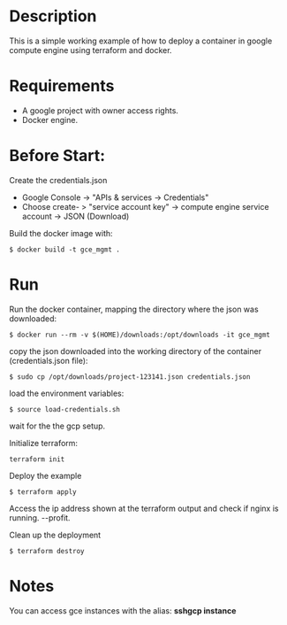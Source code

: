 
# Description
This is a simple working example of how to deploy a container in google compute engine
using terraform and docker.

# Requirements 
* A google project with owner access rights.
* Docker engine.


# Before Start:
Create the credentials.json
 * Google Console -> "APIs & services -> Credentials"
 * Choose create- > "service account key" -> compute engine service account -> JSON (Download)

Build the docker image with: 
````
$ docker build -t gce_mgmt .
````

# Run 
Run the docker container, mapping the directory where the json was downloaded:

```
$ docker run --rm -v $(HOME)/downloads:/opt/downloads -it gce_mgmt
````

copy the json downloaded into the working directory of the container (credentials.json file):
```
$ sudo cp /opt/downloads/project-123141.json credentials.json
```

load the environment variables:
````
$ source load-credentials.sh
````

wait for the the gcp setup.

Initialize terraform:
````
terraform init
````

Deploy the example

````
$ terraform apply
````

Access the ip address shown at the terraform output and check if nginx is running. --profit.

Clean up the deployment
````
$ terraform destroy
````


# Notes
You can access gce instances with the alias: **sshgcp instance**




 



